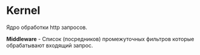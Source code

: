 # Kernel

Ядро обработки http запросов.

**Middleware** - Список \(посредников\) промежуточных фильтров которые обрабатывают входящий запрос.

